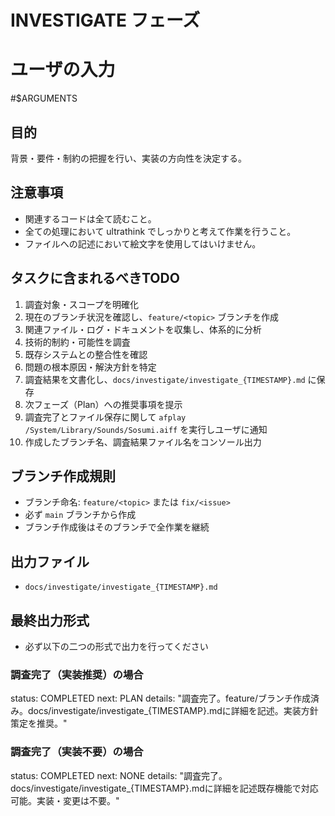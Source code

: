 # INVESTIGATE フェーズ

# ユーザの入力
#$ARGUMENTS 

## 目的
背景・要件・制約の把握を行い、実装の方向性を決定する。

## 注意事項
- 関連するコードは全て読むこと。
- 全ての処理において ultrathink でしっかりと考えて作業を行うこと。
- ファイルへの記述において絵文字を使用してはいけません。

## タスクに含まれるべきTODO
1. 調査対象・スコープを明確化
2. 現在のブランチ状況を確認し、`feature/<topic>` ブランチを作成
3. 関連ファイル・ログ・ドキュメントを収集し、体系的に分析
4. 技術的制約・可能性を調査
5. 既存システムとの整合性を確認
6. 問題の根本原因・解決方針を特定
7. 調査結果を文書化し、`docs/investigate/investigate_{TIMESTAMP}.md` に保存
8. 次フェーズ（Plan）への推奨事項を提示
9. 調査完了とファイル保存に関して `afplay /System/Library/Sounds/Sosumi.aiff` を実行しユーザに通知
10. 作成したブランチ名、調査結果ファイル名をコンソール出力

## ブランチ作成規則
- ブランチ命名: `feature/<topic>` または `fix/<issue>`
- 必ず `main` ブランチから作成
- ブランチ作成後はそのブランチで全作業を継続

## 出力ファイル
- `docs/investigate/investigate_{TIMESTAMP}.md`

## 最終出力形式
- 必ず以下の二つの形式で出力を行ってください

### 調査完了（実装推奨）の場合
status: COMPLETED
next: PLAN
details: "調査完了。feature/<topic>ブランチ作成済み。docs/investigate/investigate_{TIMESTAMP}.mdに詳細を記述。実装方針策定を推奨。"

### 調査完了（実装不要）の場合
status: COMPLETED
next: NONE
details: "調査完了。docs/investigate/investigate_{TIMESTAMP}.mdに詳細を記述既存機能で対応可能。実装・変更は不要。"
